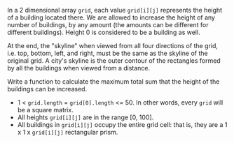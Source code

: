In a 2 dimensional array ```grid```, each value ```grid[i][j]``` represents the height of a building located there. We are allowed to increase the height of any number of buildings, by any amount (the amounts can be different for different buildings). Height 0 is considered to be a building as well. 

At the end, the "skyline" when viewed from all four directions of the grid, i.e. top, bottom, left, and right, must be the same as the skyline of the original grid. A city's skyline is the outer contour of the rectangles formed by all the buildings when viewed from a distance.

Write a function to calculate the maximum total sum that the height of the buildings can be increased.

* 1 < ```grid.length``` = ```grid[0].length``` <= 50. In other words, every ```grid``` will be a square matrix.
* All heights ```grid[i][j]``` are in the range [0, 100].
* All buildings in ```grid[i][j]``` occupy the entire grid cell: that is, they are a 1 x 1 x ```grid[i][j]``` rectangular prism.